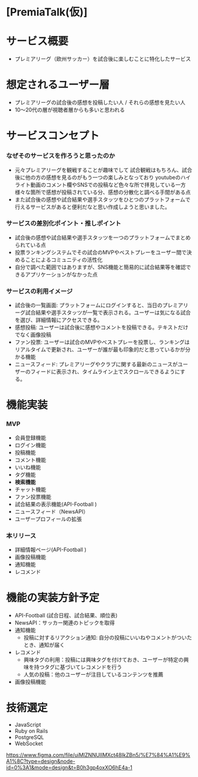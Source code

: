 # [PremiaTalk(仮)]

# サービス概要

- プレミアリーグ（欧州サッカー）を試合後に楽しむことに特化したサービス

# 想定されるユーザー層

- プレミアリーグの試合後の感想を投稿したい人 / それらの感想を見たい人
- 10〜20代の層が視聴者層からも多いと思われる

# サービスコンセプト

### なぜそのサービスを作ろうと思ったのか

- 元々プレミアリーグを観戦することが趣味でして
試合観戦はもちろん、試合後に他の方の感想を見るのがもう一つの楽しみとなっており
youtubeのハイライト動画のコメント欄やSNSでの投稿など色々な所で拝見している一方
様々な箇所で感想が投稿されている分、感想の分散化と調べる手間がある点
- また試合後の感想や試合結果や選手スタッツをひとつのプラットフォームで行えるサービスがあると便利だなと思い作成しようと思いました。

### サービスの差別化ポイント・推しポイント

- 試合後の感想や試合結果や選手スタッツを一つのプラットフォームでまとめられている点
- 投票ランキングシステムでその試合のMVPやベストプレーをユーザー間で決めることによるコミュニティの活性化
- 自分で調べた範囲ではありますが、SNS機能と簡易的に試合結果等を確認できるアプリケーションがなかった点

### サービスの利用イメージ

- 試合後の一覧画面: プラットフォームにログインすると、当日のプレミアリーグ試合結果や選手スタッツが一覧で表示される。ユーザーは気になる試合を選び、詳細情報にアクセスできる。
- 感想投稿: ユーザーは試合後に感想やコメントを投稿できる。テキストだけでなく画像投稿
- ファン投票: ユーザーは試合のMVPやベストプレーを投票し、ランキングはリアルタイムで更新され、ユーザーが誰が最も印象的だと思っているかが分かる機能
- ニュースフィード: プレミアリーグやクラブに関する最新のニュースがユーザーのフィードに表示され、タイムライン上でスクロールできるようにする。

# 機能実装

### MVP

- 会員登録機能
- ログイン機能
- 投稿機能
- コメント機能
- いいね機能
- タグ機能
- **検索機能**
- チャット機能
- ファン投票機能
- 試合結果の表示機能(API-Football )
- ニュースフィード（NewsAPI）
- ユーザープロフィールの拡張

### 本リリース

- 詳細情報ページ(API-Football )
- 画像投稿機能
- 通知機能
- レコメンド

# 機能の実装方針予定

- API-Football (試合日程、試合結果、順位表)
- NewsAPI：サッカー関連のトピックを取得
- 通知機能
    - 投稿に対するリアクション通知: 自分の投稿にいいねやコメントがついたとき、通知が届く
- レコメンド
    - 興味タグの利用：投稿には興味タグを付けておき、ユーザーが特定の興味を持つタグに基づいてレコメンドを行う
    - 人気の投稿：他のユーザーが注目しているコンテンツを推薦
- 画像投稿機能

# 技術選定

- JavaScript
- Ruby on Rails
- PostgreSQL
- WebSocket

https://www.figma.com/file/uiMlZNNUIIMXct48IkZBn5/%E7%84%A1%E9%A1%8C?type=design&node-id=0%3A1&mode=design&t=B0h3gp4oxXO6hE4a-1